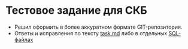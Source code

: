 # Тестовое задание для СКБ
* Решил оформить в более аккуратном формате GIT-репозитория.
* Ответы и исправления по тексту [task.md](./task.md) либо в отдельных [SQL-файлах](./code/SQL)